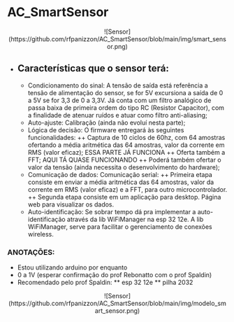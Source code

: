 # AC_SmartSensor
<p align="center">
![Sensor](https://github.com/rfpanizzon/AC_SmartSensor/blob/main/img/smart_sensor.png)
</p>

+ ## Características que o sensor terá:

  + Condicionamento do sinal:  A tensão de saída está referência a tensão de alimentação do sensor, se for 5V excursiona a saída de 0 a 5V se for 3,3 de 0 a 3,3V. Já conta com um filtro analógico de passa baixa de primeira ordem do tipo RC (Resistor Capacitor), com a finalidade de atenuar ruídos e atuar como filtro anti-aliasing;
  + Auto-ajuste: Calibração (ainda não evoluí nesta parte);
  + Lógica de decisão: O firmware entregará às seguintes funcionalidades:
    ++ Captura de 10 ciclos de 60hz, com 64 amostras ofertando a média aritmética das 64 amostras, valor da corrente em RMS (valor eficaz);  ESSA PARTE JÁ FUNCIONA 
    ++ Oferta também a FFT; AQUI TÁ QUASE FUNCIONANDO
    ++ Poderá também ofertar o valor da tensão (ainda necessita o desenvolvimento do hardware);
  + Comunicação de dados: Comunicação serial:
    ++ Primeira etapa consiste em enviar a média aritmética das 64 amostras, valor da corrente em RMS (valor eficaz) e a FFT, para outro microcontrolador.
    ++ Segunda etapa consiste em um aplicação para desktop. Página web para visualizar os dados.
  + Auto-identificação: Se sobrar tempo dá pra implementar a auto-identificação através da lib WiFiManager na esp 32 12e. A lib WiFiManager, serve para facilitar o gerenciamento de conexões wireless.


### ANOTAÇÕES:
* Estou utilizando arduino por enquanto
* 0 a 1V (esperar confirmação do prof Rebonatto com o prof Spaldin)
* Recomendado pelo prof Spaldin:
  ** esp 32 12e
  ** pilha 2032
  
<p align="center">
![Sensor](https://github.com/rfpanizzon/AC_SmartSensor/blob/main/img/modelo_smart_sensor.png)
</p>
